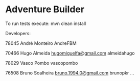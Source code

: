 # Adventure Builder
To run tests execute: mvn clean install

Developers:

78045 André Monteiro AndreFBM 

70466 Hugo Almeida hugomiguelfa@gmail.com almeidahugo 

78029 Vasco Pombo vascopombo

76508 Bruno Soalheira bruno.1994.0@gmail.com brunopkr
...

